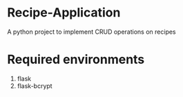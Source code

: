 # Recipe-Application
A python project to implement CRUD operations on recipes

# Required environments
1. flask
2. flask-bcrypt
